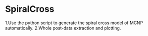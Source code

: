 # SpiralCross
1.Use the python script to generate the spiral cross model of MCNP automatically.
2.Whole post-data extraction and plotting.
